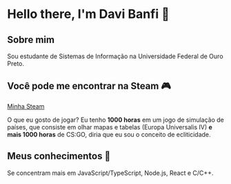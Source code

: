 # Hello there, I'm Davi Banfi 👋

## Sobre mim

Sou estudante de Sistemas de Informação na Universidade Federal de Ouro Preto.

## Você pode me encontrar na Steam :video_game:

[Minha Steam](https://steamcommunity.com/id/constaxi/)

O que eu gosto de jogar? Eu tenho **1000 horas** em um jogo de simulação de países, que consiste em olhar mapas e tabelas (Europa Universalis IV) **e mais 1000 horas** de CS:GO, diria que eu sou o conceito de ecliticidade.

## Meus conhecimentos :brain:
	
Se concentram mais em JavaScript/TypeScript, Node.js, React e C/C++.
